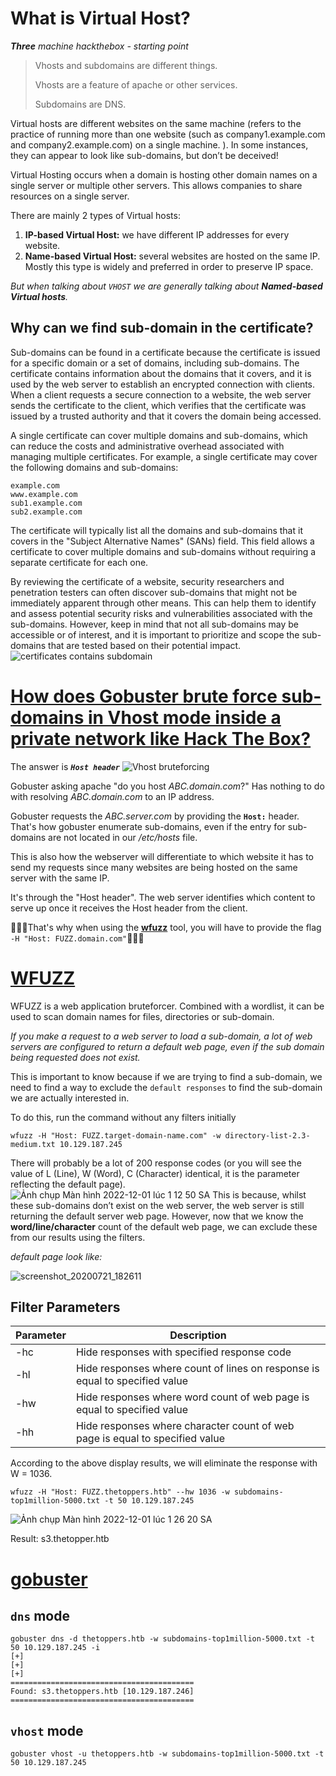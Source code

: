 # What is Virtual Host?
***Three** machine hackthebox - starting point*
> Vhosts and subdomains are different things.
> 
> Vhosts are a feature of apache or other services.
> 
> Subdomains are DNS.

Virtual hosts are different websites on the same machine (refers to the practice of running more than one website (such as company1.example.com and company2.example.com) on a single machine. 
). In some instances, they can appear to look like sub-domains, but don’t be deceived! 

Virtual Hosting occurs when a domain is hosting other domain names on a single server or multiple other servers. This allows companies to share resources on a single server.

There are mainly 2 types of Virtual hosts:

1. **IP-based Virtual Host:** we have different IP addresses for every website.
2. **Name-based Virtual Host:** several websites are hosted on the same IP. Mostly this type is widely and preferred in order to preserve IP space.

*But when talking about `VHOST` we are generally talking about **Named-based Virtual hosts**.*

## Why can we find sub-domain in the certificate?
Sub-domains can be found in a certificate because the certificate is issued for a specific domain or a set of domains, including sub-domains. The certificate contains information about the domains that it covers, and it is used by the web server to establish an encrypted connection with clients. When a client requests a secure connection to a website, the web server sends the certificate to the client, which verifies that the certificate was issued by a trusted authority and that it covers the domain being accessed.

A single certificate can cover multiple domains and sub-domains, which can reduce the costs and administrative overhead associated with managing multiple certificates. For example, a single certificate may cover the following domains and sub-domains:
```console
example.com
www.example.com
sub1.example.com
sub2.example.com
```
The certificate will typically list all the domains and sub-domains that it covers in the "Subject Alternative Names" (SANs) field. This field allows a certificate to cover multiple domains and sub-domains without requiring a separate certificate for each one.

By reviewing the certificate of a website, security researchers and penetration testers can often discover sub-domains that might not be immediately apparent through other means. This can help them to identify and assess potential security risks and vulnerabilities associated with the sub-domains. However, keep in mind that not all sub-domains may be accessible or of interest, and it is important to prioritize and scope the sub-domains that are tested based on their potential impact.
![certificates contains subdomain](https://user-images.githubusercontent.com/90831245/216426672-656393ac-8a82-4967-9966-2b74e3c0e4ec.png)


# [How does Gobuster brute force sub-domains in Vhost mode inside a private network like Hack The Box?](https://www.reddit.com/r/hackthebox/comments/nn6soh/how_does_gobuster_brute_force_subdomains_in_vhost/)

The answer is ***`Host header`***
![Vhost bruteforcing](https://user-images.githubusercontent.com/90831245/204877681-08780eef-1d25-4128-8173-ff60a4191e2e.png)

Gobuster asking apache "do you host *ABC.domain.com*?" Has nothing to do with resolving *ABC.domain.com* to an IP address.

Gobuster requests the *ABC.server.com* by providing the **`Host:`** header. That's how gobuster enumerate sub-domains, even if the entry for sub-domains are not located in our */etc/hosts* file.

This is also how the webserver will differentiate to which website it has to send my requests since many websites are being hosted on the same server with the same IP.

It's through the "Host header". The web server identifies which content to serve up once it receives the Host header from the client.

💢💢💢That's why when using the **[wfuzz](https://github.com/xmendez/wfuzz)** tool, you will have to provide the flag `-H "Host: FUZZ.domain.com"`💢💢💢

# [WFUZZ]((https://github.com/xmendez/wfuzz))
WFUZZ is a web application bruteforcer. Combined with a wordlist, it can be used to scan domain names for files, directories or sub-domain.

*If you make a request to a web server to load a sub-domain, a lot of web servers are configured to return a default web page, even if the sub domain being requested does not exist.*

This is important to know because if we are trying to find a sub-domain, we need to find a way to exclude the `default responses` to find the sub-domain we are actually interested in.

To do this, run the command without any filters initially
```console
wfuzz -H "Host: FUZZ.target-domain-name.com" -w directory-list-2.3-medium.txt 10.129.187.245
```
There will probably be a lot of 200 response codes (or you will see the value of L (Line), W (Word), C (Character) identical, it is the parameter reflecting the default page).
![Ảnh chụp Màn hình 2022-12-01 lúc 1 12 50 SA](https://user-images.githubusercontent.com/90831245/204876118-ca82ef28-a083-4ef2-8d80-90a7b8a4caae.png)
 This is because, whilst these sub-domains don’t exist on the web server, the web server is still returning the default server web page. However, now that we know the **word/line/character** count of the default web page, we can exclude these from our results using the filters.

 *default page look like:*
 
 ![screenshot_20200721_182611](https://user-images.githubusercontent.com/90831245/204877207-458a3962-d78a-46bc-9e9e-bc82c91e0fae.png)


## Filter Parameters

| Parameter | Description                                                                  |
|-----------|------------------------------------------------------------------------------|
| -hc       | Hide responses with specified response code                                  |
| -hl       | Hide responses where count of lines on response is equal to specified value  |
| -hw       | Hide responses where word count of web page is equal to specified value      |
| -hh       | Hide responses where character count of web page is equal to specified value |

According to the above display results, we will eliminate the response with W = 1036.

```console
wfuzz -H "Host: FUZZ.thetoppers.htb" --hw 1036 -w subdomains-top1million-5000.txt -t 50 10.129.187.245
```
![Ảnh chụp Màn hình 2022-12-01 lúc 1 26 20 SA](https://user-images.githubusercontent.com/90831245/204878699-9630cc89-332e-441c-a2fa-9c41199372a3.png)

Result: s3.thetopper.htb

# [gobuster](https://github.com/thotrangyeuduoi/cheatsheet/blob/master/gobuster.md)

## `dns` mode

```console
gobuster dns -d thetoppers.htb -w subdomains-top1million-5000.txt -t 50 10.129.187.245 -i
[+]
[+]
[+]
=========================================
Found: s3.thetoppers.htb [10.129.187.246]
=========================================
```
## `vhost` mode

```console
gobuster vhost -u thetoppers.htb -w subdomains-top1million-5000.txt -t 50 10.129.187.245
```
  





